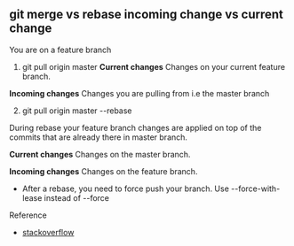 ## git merge vs rebase incoming change vs current change

You are on a feature branch

1. git pull origin master
  **Current changes**
  Changes on your current feature branch.

  **Incoming changes**
  Changes you are pulling from i.e the master branch

2. git pull origin master --rebase

  During rebase your feature branch changes are applied on top of the commits that are already there in master branch.

  **Current changes**
  Changes on the master branch.

  **Incoming changes**
  Changes on the feature branch.

* After a rebase, you need to force push your branch. Use --force-with-lease instead of --force

Reference
* [stackoverflow](https://stackoverflow.com/a/71060122)
